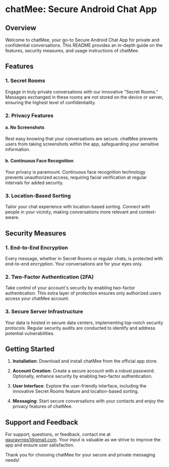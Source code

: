 # chatMee: Secure Android Chat App

## Overview

Welcome to chatMee, your go-to Secure Android Chat App for private and confidential conversations. This README provides an in-depth guide on the features, security measures, and usage instructions of chatMee.

## Features

### 1. Secret Rooms

Engage in truly private conversations with our innovative "Secret Rooms." Messages exchanged in these rooms are not stored on the device or server, ensuring the highest level of confidentiality.

### 2. Privacy Features

#### a. No Screenshots

Rest easy knowing that your conversations are secure. chatMee prevents users from taking screenshots within the app, safeguarding your sensitive information.

#### b. Continuous Face Recognition

Your privacy is paramount. Continuous face recognition technology prevents unauthorized access, requiring facial verification at regular intervals for added security.

### 3. Location-Based Sorting

Tailor your chat experience with location-based sorting. Connect with people in your vicinity, making conversations more relevant and context-aware.

## Security Measures

### 1. End-to-End Encryption

Every message, whether in Secret Rooms or regular chats, is protected with end-to-end encryption. Your conversations are for your eyes only.

### 2. Two-Factor Authentication (2FA)

Take control of your account's security by enabling two-factor authentication. This extra layer of protection ensures only authorized users access your chatMee account.

### 3. Secure Server Infrastructure

Your data is hosted in secure data centers, implementing top-notch security protocols. Regular security audits are conducted to identify and address potential vulnerabilities.

## Getting Started

1. **Installation**: Download and install chatMee from the official app store.

2. **Account Creation**: Create a secure account with a robust password. Optionally, enhance security by enabling two-factor authentication.

3. **User Interface**: Explore the user-friendly interface, including the innovative Secret Rooms feature and location-based sorting.

4. **Messaging**: Start secure conversations with your contacts and enjoy the privacy features of chatMee.

## Support and Feedback

For support, questions, or feedback, contact me at gauravrnps1@gmail.com. Your input is valuable as we strive to improve the app and ensure user satisfaction.

Thank you for choosing chatMee for your secure and private messaging needs!
